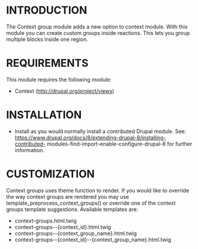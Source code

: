 INTRODUCTION
============
The Context group module adds a new option to context module. With this module
you can create custom groups inside reactions. This lets you group multiple
blocks inside one region.


REQUIREMENTS
============
This module requires the following module:
 * Context (http://drupal.org/project/views)


INSTALLATION
============
 * Install as you would normally install a contributed Drupal module. See:
   https://www.drupal.org/docs/8/extending-drupal-8/installing-contributed-
   modules-find-import-enable-configure-drupal-8
   for further information.


CUSTOMIZATION
=============
Context groups uses theme function to render. If you would like to override the
way context groups are rendered you may use template_preprocess_context_groups()
or override one of the context groups template suggestions.
Available templates are:
 * context-groups.html.twig
 * context-groups--{context_id}.html.twig
 * context-groups--{context_group_name}.html.twig
 * context-groups--{context_id}--{context_group_name}.html.twig

